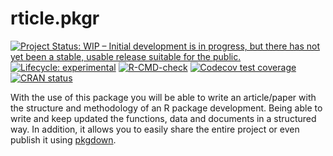 
<!-- README.md is generated from README.Rmd. Please edit that file -->

# rticle.pkgr

<!-- badges: start -->

[![Project Status: WIP – Initial development is in progress, but there
has not yet been a stable, usable release suitable for the
public.](https://www.repostatus.org/badges/latest/wip.svg)](https://www.repostatus.org/#wip)
[![Lifecycle:
experimental](https://img.shields.io/badge/lifecycle-experimental-orange.svg)](https://lifecycle.r-lib.org/articles/stages.html#experimental)
[![R-CMD-check](https://github.com/adatar-do/rticle.pkgr/workflows/R-CMD-check/badge.svg)](https://github.com/adatar-do/rticle.pkgr/actions)
[![Codecov test
coverage](https://codecov.io/gh/adatar-do/rticle.pkgr/branch/main/graph/badge.svg)](https://codecov.io/gh/adatar-do/rticle.pkgr?branch=main)
[![CRAN
status](https://www.r-pkg.org/badges/version/rticle.pkgr)](https://CRAN.R-project.org/package=rticle.pkgr)
<!-- badges: end -->

With the use of this package you will be able to write an article/paper
with the structure and methodology of an R package development. Being
able to write and keep updated the functions, data and documents in a
structured way. In addition, it allows you to easily share the entire
project or even publish it using [pkgdown](https://pkgdown.r-lib.org/).
